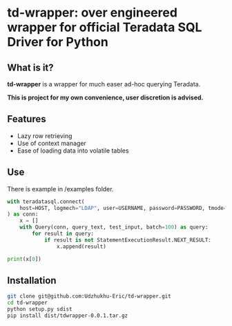 # td-wrapper: over engineered wrapper for official Teradata SQL Driver for Python

## What is it?

**td-wrapper** is a wrapper for much easer ad-hoc querying Teradata.

**This is project for my own convenience, user discretion is advised.**

## Features

- Lazy row retrieving
- Use of context manager
- Ease of loading data into volatile tables

## Use

There is example in /examples folder.

```python
with teradatasql.connect(
    host=HOST, logmech="LDAP", user=USERNAME, password=PASSWORD, tmode="ANSI"
) as conn:
    x = []
    with Query(conn, query_text, test_input, batch=100) as query:
        for result in query:
            if result is not StatementExecutionResult.NEXT_RESULT:
                x.append(result)

print(x[0])
```

## Installation

```sh
git clone git@github.com:Udzhukhu-Eric/td-wrapper.git
cd td-wrapper
python setup.py sdist
pip install dist/tdwrapper-0.0.1.tar.gz
```
